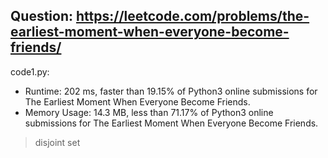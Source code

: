 ## Question: https://leetcode.com/problems/the-earliest-moment-when-everyone-become-friends/

code1.py:
* Runtime: 202 ms, faster than 19.15% of Python3 online submissions for The Earliest Moment When Everyone Become Friends.
* Memory Usage: 14.3 MB, less than 71.17% of Python3 online submissions for The Earliest Moment When Everyone Become Friends.
> disjoint set